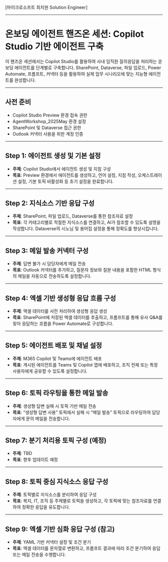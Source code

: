 [마이크로소프트 최치원 Solution Engineer]

---

# 온보딩 에이전트 핸즈온 세션: Copilot Studio 기반 에이전트 구축

이 핸즈온 세션에서는 Copilot Studio를 활용하여 사내 임직원 질의응답을 처리하는 온보딩 에이전트를 단계별로 구축합니다. SharePoint, Dataverse, 파일 업로드, Power Automate, 프롬프트, 커넥터 등을 활용하여 실제 업무 시나리오에 맞는 지능형 에이전트를 완성합니다.

---

## 사전 준비
- Copilot Studio Preview 환경 접속 권한
- AgentWorkshop_2025May 환경 설정
- SharePoint 및 Dataverse 접근 권한
- Outlook 커넥터 사용을 위한 계정 인증

---

## Step 1: 에이전트 생성 및 기본 설정
- **주제**: Copilot Studio에서 에이전트 생성 및 지침 구성
- **목표**: Preview 환경에서 에이전트를 생성하고, 언어 설정, 지침 작성, 오케스트레이션 설정, 기본 토픽 비활성화 등 초기 설정을 완료합니다.

---

## Step 2: 지식소스 기반 응답 구성
- **주제**: SharePoint, 파일 업로드, Dataverse를 통한 참조자료 설정
- **목표**: 각 카테고리별로 적절한 지식소스를 연결하고, AI가 참조할 수 있도록 설명을 작성합니다. Dataverse의 시노님 및 용어집 설정을 통해 정확도를 향상시킵니다.

---

## Step 3: 메일 발송 커넥터 구성
- **주제**: 답변 불가 시 담당자에게 메일 전송
- **목표**: Outlook 커넥터를 추가하고, 질문자 정보와 질문 내용을 포함한 HTML 형식의 메일을 자동으로 전송하도록 설정합니다.

---

## Step 4: 엑셀 기반 생성형 응답 흐름 구성
- **주제**: 엑셀 데이터를 사전 처리하여 생성형 응답 생성
- **목표**: SharePoint에 저장된 엑셀 데이터를 추출하고, 프롬프트를 통해 유사 Q&A를 찾아 응답하는 흐름을 Power Automate로 구성합니다.

---

## Step 5: 에이전트 배포 및 채널 설정
- **주제**: M365 Copilot 및 Teams에 에이전트 배포
- **목표**: 게시된 에이전트를 Teams 및 Copilot 앱에 배포하고, 조직 전체 또는 특정 사용자에게 공유할 수 있도록 설정합니다.

---

## Step 6: 토픽 라우팅을 통한 메일 발송
- **주제**: 생성형 답변 실패 시 토픽 기반 메일 전송
- **목표**: “생성형 답변 사용” 토픽에서 실패 시 “메일 발송” 토픽으로 라우팅하여 담당자에게 문의 메일을 전송합니다.

---

## Step 7: 분기 처리용 토픽 구성 (예정)
- **주제**: TBD
- **목표**: 향후 업데이트 예정

---

## Step 8: 토픽 중심 지식소스 응답 구성
- **주제**: 토픽별로 지식소스를 분리하여 응답 구성
- **목표**: 복지, IT, 조직 등 주제별로 토픽을 생성하고, 각 토픽에 맞는 참조자료를 연결하여 정확한 응답을 유도합니다.

---

## Step 9: 엑셀 기반 심화 응답 구성 (참고)
- **주제**: YAML 기반 커넥터 설정 및 조건 분기
- **목표**: 엑셀 데이터를 문자열로 변환하고, 프롬프트 결과에 따라 조건 분기하여 응답 또는 메일 전송을 수행합니다.

